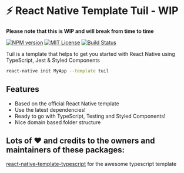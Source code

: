 # :zap: React Native Template Tuil - WIP
**Please note that this is WIP and will break from time to time**

[![NPM version][npm-version-image]][npm-url] [![MIT License][license-image]][license] [![Build Status][travis-image]][travis-url]

Tuil is a template that helps to get you started with React Native using TypeScript, Jest & Styled Components

```bash
react-native init MyApp --template tuil
```

## Features

* Based on the official React Native template
* Use the latest dependencies!
* Ready to go with TypeScript, Testing and Styled Components!
* Nice domain based folder structure

## Lots of ❤️ and credits to the owners and maintainers of these packages:

[react-native-template-typescript](https://github.com/emin93/react-native-template-typescript) for the awesome typescript template

[license-image]: http://img.shields.io/badge/license-MIT-blue.svg
[license]: LICENSE

[travis-url]: http://travis-ci.org/patrickkempff/react-native-template-tuil
[travis-image]: https://travis-ci.org/patrickkempff/react-native-template-tuil.svg?branch=master

[npm-url]: https://npmjs.org/package/react-native-template-tuil
[npm-version-image]: https://badge.fury.io/gh/patrickkempff%2Freact-native-template-tuil.svg
